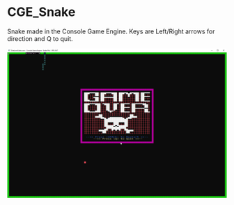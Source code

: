 # CGE_Snake
Snake made in the Console Game Engine.
Keys are Left/Right arrows for direction and Q to quit.

![Screeshot](/screenshot.png?raw=true "Snake")